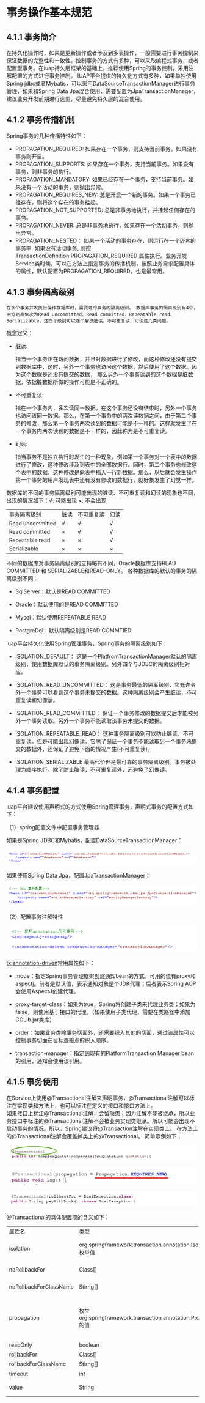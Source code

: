# 事务操作基本规范

## 4.1.1 事务简介

在持久化操作时，如果是更新操作或者涉及到多表操作，一般需要进行事务控制来保证数据的完整性和一致性。控制事务的方式有多种，可以采取编程式事务，或者配置型事务。在iuap持久层框架的基础上，推荐使用Spring的事务控制，采用注解配置的方式进行事务控制。
IUAP平台提供的持久化方式有多种，如果单独使用Spring jdbc或者Mybatis，可以采用DataSourceTransactionManager进行事务管理，如果和Spring Data Jpa混合使用，需要配置为JpaTransactionManager，建议业务开发前期进行选型，尽量避免持久层的混合使用。

## 4.1.2 事务传播机制

Spring事务的几种传播特性如下：

-   PROPAGATION_REQUIRED: 
    如果存在一个事务，则支持当前事务。如果没有事务则开启。
- 	PROPAGATION_SUPPORTS: 
    如果存在一个事务，支持当前事务。如果没有事务，则非事务的执行。
- 	PROPAGATION_MANDATORY: 
    如果已经存在一个事务，支持当前事务。如果没有一个活动的事务，则抛出异常。
- 	PROPAGATION\_REQUIRES_NEW: 
    总是开启一个新的事务。如果一个事务已经存在，则将这个存在的事务挂起。
- 	PROPAGATION\_NOT_SUPPORTED: 
    总是非事务地执行，并挂起任何存在的事务。
- 	PROPAGATION_NEVER: 
    总是非事务地执行，如果存在一个活动事务，则抛出异常。
- 	PROPAGATION\_NESTED：
    如果一个活动的事务存在，则运行在一个嵌套的事务中. 如果没有活动事务, 则按TransactionDefinition.PROPAGATION\_REQUIRED 属性执行。业务开发Service类时候，可以在方法上指定事务的传播机制，按照业务需求配置具体的属性，默认配置为PROPAGATION_REQUIRED，也是最常用。

## 4.1.3 事务隔离级别

	在多个事务并发执行操作数据库时，需要考虑事务的隔离级别。 数据库事务的隔离级别有4个，由低到高依次为Read uncommitted、Read committed、Repeatable read、Serializable，这四个级别可以逐个解决脏读、不可重复读、幻读这几类问题。
概念定义：


- 脏读: 

    指当一个事务正在访问数据，并且对数据进行了修改，而这种修改还没有提交到数据库中，这时，另外一个事务也访问这个数据，然后使用了这个数据。因为这个数据是还没有提交的数据， 那么另外一个事务读到的这个数据是脏数据，依据脏数据所做的操作可能是不正确的。 

- 不可重复读: 

    指在一个事务内，多次读同一数据。在这个事务还没有结束时，另外一个事务也访问该同一数据。那么，在第一个事务中的两次读数据之间，由于第二个事务的修改，那么第一个事务两次读到的数据可能是不一样的。这样就发生了在一个事务内两次读到的数据是不一样的，因此称为是不可重复读。     

- 幻读: 

	指当事务不是独立执行时发生的一种现象，例如第一个事务对一个表中的数据进行了修改，这种修改涉及到表中的全部数据行。同时，第二个事务也修改这个表中的数据，这种修改是向表中插入一行新数据。那么，以后就会发生操作第一个事务的用户发现表中还有没有修改的数据行，就好象发生了幻觉一样。

数据库的不同的事务隔离级别可能出现的脏读、不可重复读和幻读的现象也不同，出现的情况如下：√: 可能出现    ×: 不会出现

<table>
   <tr>
      <td>事务隔离级别</td>
      <td>脏读</td>
      <td>不可重复读</td>
      <td>幻读</td>
   </tr>
   <tr>
      <td>Read uncommitted</td>
      <td>√</td>
      <td>√</td>
      <td>√</td>
   </tr>
   <tr>
      <td>Read committed</td>
      <td>×</td>
      <td>√</td>
      <td>√</td>
   </tr>
   <tr>
      <td>Repeatable read</td>
      <td>×</td>
      <td>×</td>
      <td>√</td>
   </tr>
   <tr>
      <td>Serializable</td>
      <td>×</td>
      <td>×</td>
      <td>×</td>
   </tr>
</table>

不同的数据库对事务隔离级别的支持略有不同，Oracle数据库支持READ COMMITTED 和 SERIALIZABLE和READ-ONLY。
各种数据库的默认的事务的隔离级别不同：


- SqlServer：默认是READ COMMITTED

- Oracle：默认使用的是READ COMMITTED

- Mysql：默认使用REPEATABLE READ

- PostgreDql：默认隔离级别是READ COMMTIED
 
iuap平台持久化使用Spring管理事务，Spring事务的隔离级别如下：



- ISOLATION_DEFAULT： 
这是一个PlatfromTransactionManager默认的隔离级别，使用数据库默认的事务隔离级别。另外四个与JDBC的隔离级别相对应。

- ISOLATION_READ_UNCOMMITTED： 
这是事务最低的隔离级别，它充许令外一个事务可以看到这个事务未提交的数据。这种隔离级别会产生脏读，不可重复读和幻像读。

- ISOLATION_READ_COMMITTED： 
保证一个事务修改的数据提交后才能被另外一个事务读取。另外一个事务不能读取该事务未提交的数据。

- ISOLATION_REPEATABLE_READ： 
这种事务隔离级别可以防止脏读，不可重复读。但是可能出现幻像读。它除了保证一个事务不能读取另一个事务未提交的数据外，还保证了避免下面的情况产生(不可重复读)。

- ISOLATION_SERIALIZABLE 
最高代价但是最可靠的事务隔离级别。事务被处理为顺序执行。除了防止脏读，不可重复读外，还避免了幻像读。

## 4.1.4 事务配置 ##

iuap平台建议使用声明式的方式使用Spring管理事务，声明式事务的配置方式如下：

（1）spring配置文件中配置事务管理器

如果是Spring JDBC和Mybatis，配置DataSourceTransactionManager：

 ![](../image/image73.png)

如果使用Spring Data Jpa，配置JpaTransactionManager：

 ![](../image/image46.png)

（2）配置事务注解特性

 ![](../image/image47.png)

<tx:annotation-driven>常用属性如下：

- mode：指定Spring事务管理框架创建通知bean的方式。可用的值有proxy和aspectj。前者是默认值，表示通知对象是个JDK代理；后者表示Spring AOP会使用AspectJ创建代理。

- proxy-target-class：如果为true，Spring将创建子类来代理业务类；如果为false，则使用基于接口的代理。（如果使用子类代理，需要在类路径中添加CGLib.jar类库）

- order：如果业务类除事务切面外，还需要织入其他的切面，通过该属性可以控制事务切面在目标连接点的织入顺序。

- transaction-manager：指定到现有的PlatformTransaction Manager bean的引用，通知会使用该引用。

## 4.1.5 事务使用 ##

在Service上使用@Transactional注解来声明事务，@Transactional注解可以标注在实现类和方法上，也可以标注在定义的接口和接口方法上。  
如果接口上标注@Transactional注解，会留隐患：因为注解不能被继承，所以业务接口中标注的@Transactional注解不会被业务实现类继承。所以可能会出现不启动事务的情况。所以，Spring建议将@Transaction注解在实现类上。
在方法上的@Transactional注解会覆盖掉类上的@Transactional。
简单示例如下：

 ![](../image/image76.png)

 ![](../image/image77.png)

 ![](../image/image78.png)

@Transactional的具体配置项的含义如下：
<table>
   <tr>
      <td>属性名</td>
      <td>类型</td>
      <td>说明</td>
   </tr>
   <tr>
      <td>isolation</td>
      <td>org.springframework.transaction.annotation.Isolation的枚举值</td>
      <td>事务隔离级别，可以根据情况配置上述章节中介绍的事务隔离级别，注意针对的数据库类型。</td>
   </tr>
   <tr>
      <td>noRollbackFor</td>
      <td>Class<? extends Throwable>[]</td>
      <td>一组异常类，遇到时不回滚。默认为{}</td>
   </tr>
   <tr>
      <td>noRollbackForClassName</td>
      <td>Stirng[]</td>
      <td>一组异常类名，遇到时不回滚，默认为{}</td>
   </tr>
   <tr>
      <td>propagation</td>
      <td>枚举org.springframework.transaction.annotation.Propagation的值</td>
 	  <td>事务传播行为，可以配置以上章节中介绍的事务传播类型，如开启子事务@Transactional(propagation = Propagation.REQUIRES_NEW)</td>
   </tr>
   <tr>
      <td>readOnly</td>
      <td>boolean</td>
      <td>事务读写性</td>
   </tr>
   <tr>
      <td>rollbackFor</td>
      <td>Class<? extends Throwable>[]</td>
      <td>一组异常类，遇到时回滚</td>
   </tr>
   <tr>
      <td>rollbackForClassName</td>
      <td>Stirng[]</td>
      <td>一组异常类名，遇到时回滚</td>
   </tr>
   <tr>
      <td>timeout</td>
      <td>int</td>
      <td>超时时间，以秒为单位</td>
   </tr>
   <tr>
      <td>value</td>
      <td>String</td>
      <td>可选的限定描述符，指定使用的事务管理器</td>
   </tr>
</table>